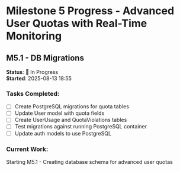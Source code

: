 # Milestone 5 Progress - Advanced User Quotas with Real-Time Monitoring

## M5.1 - DB Migrations
**Status**: 🔄 In Progress  
**Started**: 2025-08-13 18:55

### Tasks Completed:
- [ ] Create PostgreSQL migrations for quota tables
- [ ] Update User model with quota fields  
- [ ] Create UserUsage and QuotaViolations tables
- [ ] Test migrations against running PostgreSQL container
- [ ] Update auth models to use PostgreSQL

### Current Work:
Starting M5.1 - Creating database schema for advanced user quotas
